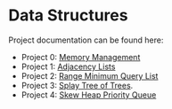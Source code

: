 # Data Structures
Project documentation can be found here:
- Project 0: [Memory Management](https://userpages.umbc.edu/~cmarron/cs341.s20/projects/proj0.shtml)
- Project 1: [Adjacency Lists](https://userpages.umbc.edu/~cmarron/cs341.s20/projects/proj1.shtml)
- Project 2: [Range Minimum Query List](https://userpages.umbc.edu/~cmarron/cs341.s20/projects/proj2.shtml)
- Project 3: [Splay Tree of Trees](https://userpages.umbc.edu/~cmarron/cs341.s20/projects/proj3.shtml).
- Project 4: [Skew Heap Priority Queue](https://userpages.umbc.edu/~cmarron/cs341.s20/projects/proj4.shtml)
